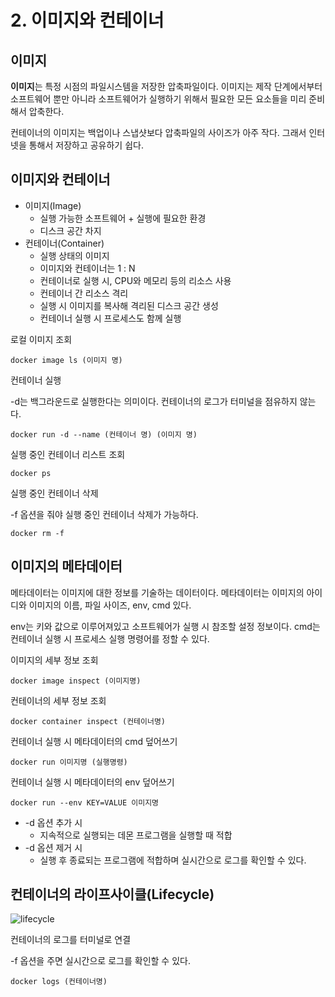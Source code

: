 # 2. 이미지와 컨테이너
## 이미지
**이미지**는 특정 시점의 파일시스템을 저장한 압축파일이다. 이미지는 제작 단계에서부터 소프트웨어 뿐만 아니라 소프트웨어가 실행하기 위해서 필요한 모든 요소들을 미리 준비해서 압축한다.

컨테이너의 이미지는 백업이나 스냅샷보다 압축파일의 사이즈가 아주 작다. 그래서 인터넷을 통해서 저장하고 공유하기 쉽다.

## 이미지와 컨테이너

- 이미지(Image)
    - 실행 가능한 소프트웨어 + 실행에 필요한 환경
    - 디스크 공간 차지
- 컨테이너(Container)
    - 실행 상태의 이미지
    - 이미지와 컨테이너는 1 : N
    - 컨테이너로 실행 시, CPU와 메모리 등의 리소스 사용
    - 컨테이너 간 리소스 격리
    - 실행 시 이미지를 복사해 격리된 디스크 공간 생성
    - 컨테이너 실행 시 프로세스도 함께 실행 

로컬 이미지 조회
```shell
docker image ls (이미지 명)
```

컨테이너 실행

-d는 백그라운드로 실행한다는 의미이다. 컨테이너의 로그가 터미널을 점유하지 않는다. 
```shell
docker run -d --name (컨테이너 명) (이미지 명)
```

실행 중인 컨테이너 리스트 조회
```shell
docker ps
```

실행 중인 컨테이너 삭제

-f 옵션을 줘야 실행 중인 컨테이너 삭제가 가능하다. 
```shell
docker rm -f
```

## 이미지의 메타데이터
메타데이터는 이미지에 대한 정보를 기술하는 데이터이다. 메타데이터는 이미지의 아이디와 이미지의 이름, 파일 사이즈, env, cmd 있다.

env는 키와 값으로 이루어져있고 소프트웨어가 실행 시 참조할 설정 정보이다. cmd는 컨테이너 실행 시 프로세스 실행 명령어를 정할 수 있다.

이미지의 세부 정보 조회
```shell
docker image inspect (이미지명)
```

컨테이너의 세부 정보 조회
```shell
docker container inspect (컨테이너명)
```

컨테이너 실행 시 메타데이터의 cmd 덮어쓰기
```shell
docker run 이미지명 (실행명령)
```

컨테이너 실행 시 메타데이터의 env 덮어쓰기
```shell
docker run --env KEY=VALUE 이미지명
```

- -d 옵션 추가 시
    - 지속적으로 실행되는 데몬 프로그램을 실행할 때 적합
- -d 옵션 제거 시
    - 실행 후 종료되는 프로그램에 적합하며 실시간으로 로그를 확인할 수 있다.

## 컨테이너의 라이프사이클(Lifecycle)
![lifecycle](https://github.com/heenahan/docker-study/assets/83766322/323c06ef-f2b6-4509-a903-7765bd691adf)

컨테이너의 로그를 터미널로 연결

-f 옵션을 주면 실시간으로 로그를 확인할 수 있다.
```shell
docker logs (컨테이너명)
```